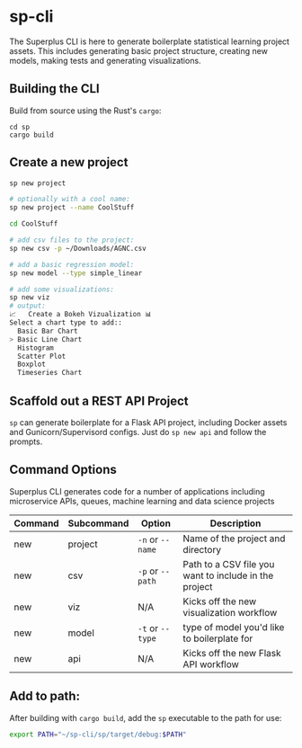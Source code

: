 # sp-cli
The Superplus CLI is here to generate boilerplate statistical learning project assets. This includes generating basic project structure, creating new models, making tests and generating visualizations. 

## Building the CLI
Build from source using the Rust's `cargo`:
```
cd sp
cargo build
```

## Create a new project
```bash
sp new project

# optionally with a cool name:
sp new project --name CoolStuff

cd CoolStuff

# add csv files to the project:
sp new csv -p ~/Downloads/AGNC.csv

# add a basic regression model:
sp new model --type simple_linear

# add some visualizations:
sp new viz
# output:
📈   Create a Bokeh Vizualization 📊
Select a chart type to add::
  Basic Bar Chart
> Basic Line Chart
  Histogram
  Scatter Plot
  Boxplot
  Timeseries Chart
```

## Scaffold out a REST API Project
`sp` can generate boilerplate for a Flask API project, including Docker assets and Gunicorn/Supervisord configs. Just do `sp new api` and follow the prompts.

## Command Options
Superplus CLI generates code for a number of applications including microservice APIs, queues, machine learning and data science projects

| Command | Subcommand | Option | Description |
|---------|------------|--------|-------------|
| new | project | `-n` or `--name` | Name of the project and directory |
| new | csv | `-p` or `--path` | Path to a CSV file you want to include in the project |
| new | viz | N/A | Kicks off the new visualization workflow |
| new | model | `-t` or `--type` | type of model you'd like to boilerplate for |
| new | api | N/A | Kicks off the  new Flask API workflow |

## Add to path:
After building with `cargo build`, add the `sp` executable to the path for use:
```bash
export PATH="~/sp-cli/sp/target/debug:$PATH"
```